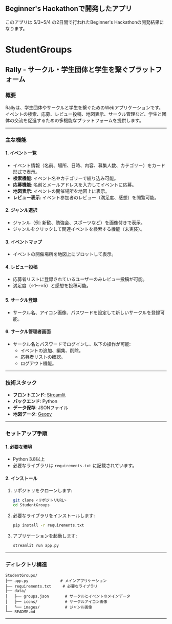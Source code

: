 ## Beginner's Hackathonで開発したアプリ
このアプリは 5/3~5/4 の2日間で行われたBeginner's Hackathonの開発結果になります。

# StudentGroups

## **Rally - サークル・学生団体と学生を繋ぐプラットフォーム**

### **概要**
Rallyは、学生団体やサークルと学生を繋ぐためのWebアプリケーションです。  
イベントの検索、応募、レビュー投稿、地図表示、サークル管理など、学生と団体の交流を促進するための多機能なプラットフォームを提供します。

---

### **主な機能**

#### **1. イベント一覧**
- イベント情報（名前、場所、日時、内容、募集人数、カテゴリー）をカード形式で表示。
- **検索機能**: イベント名やカテゴリーで絞り込み可能。
- **応募機能**: 名前とメールアドレスを入力してイベントに応募。
- **地図表示**: イベントの開催場所を地図上に表示。
- **レビュー表示**: イベント参加者のレビュー（満足度、感想）を閲覧可能。

#### **2. ジャンル選択**
- ジャンル（例: 新歓、勉強会、スポーツなど）を画像付きで表示。
- ジャンルをクリックして関連イベントを検索する機能（未実装）。

#### **3. イベントマップ**
- イベントの開催場所を地図上にプロットして表示。

#### **4. レビュー投稿**
- 応募者リストに登録されているユーザーのみレビュー投稿が可能。
- 満足度（⭐1～⭐5）と感想を投稿可能。

#### **5. サークル登録**
- サークル名、アイコン画像、パスワードを設定して新しいサークルを登録可能。

#### **6. サークル管理者画面**
- サークル名とパスワードでログインし、以下の操作が可能:
  - イベントの追加、編集、削除。
  - 応募者リストの確認。
  - ログアウト機能。

---

### **技術スタック**
- **フロントエンド**: [Streamlit](https://streamlit.io/)
- **バックエンド**: Python
- **データ保存**: JSONファイル
- **地図データ**: [Geopy](https://geopy.readthedocs.io/)

---

### **セットアップ手順**

#### **1. 必要な環境**
- Python 3.8以上
- 必要なライブラリは `requirements.txt` に記載されています。

#### **2. インストール**
1. リポジトリをクローンします:
    ```bash
    git clone <リポジトリURL>
    cd StudentGroups
    ```

2. 必要なライブラリをインストールします:
    ```bash
    pip install -r requirements.txt
    ```

3. アプリケーションを起動します:
    ```bash
    streamlit run app.py
    ```

---

### **ディレクトリ構造**
```
StudentGroups/
├── app.py              # メインアプリケーション
├── requirements.txt     # 必要なライブラリ
├── data/
│   ├── groups.json       # サークルとイベントのメインデータ
│   ├── icons/            # サークルアイコン画像
│   └── images/           # ジャンル画像
└── README.md
```

---

